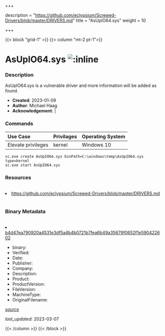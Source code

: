 +++

description = "https://github.com/eclypsium/Screwed-Drivers/blob/master/DRIVERS.md"
title = "AsUpIO64.sys"
weight = 10

+++


{{< block "grid-1" >}}
{{< column "mt-2 pt-1">}}




# AsUpIO64.sys ![:inline](/images/twitter_verified.png) 



### Description


AsUpIO64.sys is a vulnerable driver and more information will be added as found.


- **Created**: 2023-01-09
- **Author**: Michael Haag
- **Acknowledgement**:  | [](https://twitter.com/)

### Commands

| Use Case | Privilages | Operating System | 
|:---- | ---- | ---- |
| Elevate privileges | kernel | Windows 10 |

```
sc.exe create AsUpIO64.sys binPath=C:\windows\temp\AsUpIO64.sys type=kernel
sc.exe start AsUpIO64.sys
```

### Resources
<br>


<li><a href=" https://github.com/eclypsium/Screwed-Drivers/blob/master/DRIVERS.md"> https://github.com/eclypsium/Screwed-Drivers/blob/master/DRIVERS.md</a></li>


<br>


### Binary Metadata
<br>



<li><a href="https://www.virustotal.com/gui/file/b4d47ea790920a4531e3df5a4b4b0721b7fea6b49a35679f0652f1e590422602">b4d47ea790920a4531e3df5a4b4b0721b7fea6b49a35679f0652f1e590422602</a></li>



- binary: 
- Verified: 
- Date: 
- Publisher: 
- Company: 
- Description: 
- Product: 
- ProductVersion: 
- FileVersion: 
- MachineType: 
- OriginalFilename: 

[*source*](https://github.com/magicsword-io/LOLDrivers/tree/main/yaml/asupio64.sys.yml)

*last_updated:* 2023-03-07


{{< /column >}}
{{< /block >}}

